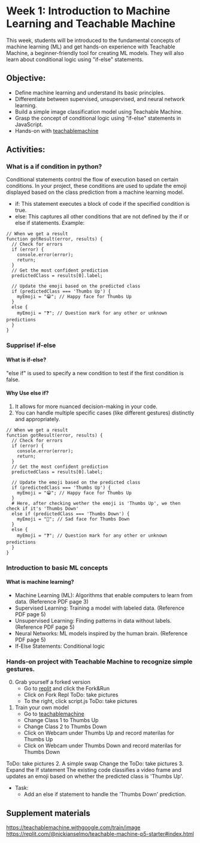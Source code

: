 # Week 1: Introduction to Machine Learning and Teachable Machine

This week, students will be introduced to the fundamental concepts of machine learning (ML) and get hands-on experience with Teachable Machine, a beginner-friendly tool for creating ML models. They will also learn about conditional logic using "if-else" statements.
## Objective:
- Define machine learning and understand its basic principles.
- Differentiate between supervised, unsupervised, and neural network learning.
- Build a simple image classification model using Teachable Machine.
- Grasp the concept of conditional logic using "if-else" statements in JavaScript.
- Hands-on with [teachablemachine](https://teachablemachine.withgoogle.com/train/image)
## Activities:
### What is a if condition in python?
Conditional statements control the flow of execution based on certain conditions. In your project, these conditions are used to update the emoji displayed based on the class prediction from a machine learning model.
- if: This statement executes a block of code if the specified condition is true.
- else: This captures all other conditions that are not defined by the if or else if statements.
Example:
```
// When we get a result
function gotResult(error, results) {
  // Check for errors
  if (error) {
    console.error(error);
    return;
  }
  // Get the most confident prediction
  predictedClass = results[0].label;

  // Update the emoji based on the predicted class
  if (predictedClass === 'Thumbs Up') {
    myEmoji = "😁"; // Happy face for Thumbs Up
  }
  else {
    myEmoji = "❓"; // Question mark for any other or unknown predictions
  }
}
```
### Supprise! if-else
#### What is if-else? 
"else if" is used to specify a new condition to test if the first condition is false.
#### Why Use else if?
1. It allows for more nuanced decision-making in your code.
2. You can handle multiple specific cases (like different gestures) distinctly and appropriately.
```
// When we get a result
function gotResult(error, results) {
  // Check for errors
  if (error) {
    console.error(error);
    return;
  }
  // Get the most confident prediction
  predictedClass = results[0].label;

  // Update the emoji based on the predicted class
  if (predictedClass === 'Thumbs Up') {
    myEmoji = "😁"; // Happy face for Thumbs Up
  }
  # Here, after checking wether the emoji is 'Thumbs Up', we then check if it's 'Thumbs Down'
  else if (predictedClass === 'Thumbs Down') {
    myEmoji = "🙁"; // Sad face for Thumbs Down
  }
  else {
    myEmoji = "❓"; // Question mark for any other or unknown predictions
  }
}
```

### Introduction to basic ML concepts
#### What is machine learning?
- Machine Learning (ML): Algorithms that enable computers to learn from data. (Reference PDF page 3)
- Supervised Learning: Training a model with labeled data. (Reference PDF page 5)
- Unsupervised Learning: Finding patterns in data without labels. (Reference PDF page 5)
- Neural Networks: ML models inspired by the human brain. (Reference PDF page 5)
- If-Else Statements: Conditional logic
### Hands-on project with Teachable Machine to recognize simple gestures.
0. Grab yourself a forked version
	- Go to [replit](https://replit.com/@nickianselmo/teachable-machine-p5-starter#index.html) and click the Fork&Run
	- Click on Fork Repl ToDo: take pictures
	- To the right, click script.js ToDo: take pictures
1. Train your own model
	- Go to [teachablemachine](https://teachablemachine.withgoogle.com/train/image)
	- Change Class 1 to Thumbs Up
	- Change Class 2 to Thumbs Down
	- Click on Webcam under Thumbs Up and record materilas for Thumbs Up
	- Click on Webcam under Thumbs Down and record materilas for Thumbs Down
	
ToDo: take pictures
2. A simple swap
Change the 
ToDo: take pictures
3. Expand the If statement
The existing code classifies a video frame and updates an emoji based on whether the predicted class is 'Thumbs Up'.
 - Task:
	- Add an else if statement to handle the 'Thumbs Down' prediction.
## Supplement materials 
https://teachablemachine.withgoogle.com/train/image
https://replit.com/@nickianselmo/teachable-machine-p5-starter#index.html
